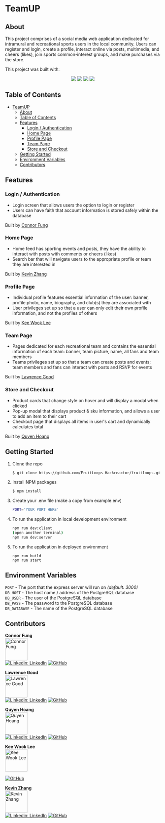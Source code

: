 # TeamUP

## About

This project comprises of a social media web application dedicated for intramural and recreational sports users in the local community. Users can register and login, create a profile, interact online via posts, multimedia, and cheers (likes), join sports common-interest groups, and make purchases via the store.

This project was built with:

<div align="center" width="100%">
  <img src="https://img.shields.io/badge/postgresql-4169E1?style=for-the-badge&logo=postgresql&logoColor=white">
  <img src="https://img.shields.io/badge/express.js-%23404d59.svg?style=for-the-badge&logo=express&logoColor=%2361DAFB" />
  <img src="https://img.shields.io/badge/react-%2320232a.svg?style=for-the-badge&logo=react&logoColor=%2361DAFB" />
  <img src="https://img.shields.io/badge/node.js-6DA55F?style=for-the-badge&logo=node.js&logoColor=white" />
</div>

## Table of Contents

- [TeamUP](#teamup)
  - [About](#about)
  - [Table of Contents](#table-of-contents)
  - [Features](#features)
    - [Login / Authentication](#login--authentication)
    - [Home Page](#home-page)
    - [Profile Page](#profile-page)
    - [Team Page](#team-page)
    - [Store and Checkout](#store-and-checkout)
  - [Getting Started](#getting-started)
  - [Environment Variables](#environment-variables)
  - [Contributors](#contributors)

## Features

### Login / Authentication

<!-- | Login Screen
:-:
<img src="https://user-images.githubusercontent.com/101534035/204376135-5d04dc92-e0d8-4969-9cac-bf3a7c853064.gif" width="400">|

<b>Features</b> -->

- Login screen that allows users the option to login or register
- Users can have faith that account information is stored safely within the database

Built by <a href="https://github.com/cmfung">Connor Fung</a>

### Home Page

<!-- | Home Feed
:-:
<img src="https://user-images.githubusercontent.com/104607182/204184072-b662e755-5ad3-441a-a142-55c80d5132bb.png" width="400">|

<b>Features</b> -->

- Home feed has sporting events and posts, they have the ability to interact with posts with comments or cheers (likes)
- Search bar that will navigate users to the appropriate profile or team they are interested in

Built by <a href="https://github.com/KevZhang11">Kevin Zhang</a>

### Profile Page

<!-- | Individual Profile
:-:
<img src="https://user-images.githubusercontent.com/104607182/204184072-b662e755-5ad3-441a-a142-55c80d5132bb.png" width="400">|

<b>Features</b> -->

- Individual profile features essential information of the user: banner, profile photo, name, biography, and club(s) they are associated with
- User privileges set up so that a user can only edit their own profile information, and not the profiles of others

Built by <a href="https://github.com/keewook2">Kee Wook Lee</a>

### Team Page

<!-- | Team Profile
:-:
<img src="https://user-images.githubusercontent.com/104607182/204184072-b662e755-5ad3-441a-a142-55c80d5132bb.png" width="400">| -->

<!-- <b>Features</b> -->

- Pages dedicated for each recreational team and contains the essential information of each team: banner, team picture, name, all fans and team members
- Teams privileges set up so that a team can create posts and events; team members and fans can interact with posts and RSVP for events

Built by <a href="https://github.com/lgoodcode">Lawrence Good</a>

### Store and Checkout

<!-- |Store Page|Checkout Page|
:---------:|:------------:
<img src="https://user-images.githubusercontent.com/104607182/204375311-46964077-6412-4e08-aeee-f2965707722a.gif" height="250" width="400"> | <img src="https://user-images.githubusercontent.com/104607182/204375405-ac4ae1e9-dff0-4386-a510-85e170068a76.gif" height="250" width="400"> -->

<!-- <b>Features</b> -->

- Product cards that change style on hover and will display a modal when clicked
- Pop-up modal that displays product & sku information, and allows a user to add an item to their cart
- Checkout page that displays all items in user's cart and dynamically calculates total

Built by <a href="https://github.com/quyencodes">Quyen Hoang</a>

## Getting Started

1. Clone the repo
   ```bash
   $ git clone https://github.com/FruitLoops-Hackreactor/fruitloops.git
   ```
2. Install NPM packages
   ```bash
   $ npm install
   ```
3. Create your .env file (make a copy from example.env)
   ```bash
   PORT='YOUR PORT HERE'
   ```
4. To run the application in local development environment
   ```bash
   npm run dev:client
   (open another terminal)
   npm run dev:server
   ```
5. To run the application in deployed environment
   ```
   npm run build
   npm run start
   ```

## Environment Variables

`PORT` - The port that the express server will run on <em>(default: 3000)</em>\
`DB_HOST` - The host name / address of the PostgreSQL database\
`DB_USER` - The user of the PostgreSQL database\
`DB_PASS` - The password to the PostgreSQL database\
`DB_DATABASE` - The name of the PostgreSQL database

## Contributors

**Connor Fung**\
<img src="https://user-images.githubusercontent.com/104607182/203012698-306e2621-6628-4959-9961-a0ff816d6bc3.png" alt="Connor Fung" width="72">\
[![Linkedin: LinkedIn](https://img.shields.io/badge/linkedin-%230077B5.svg?style=for-the-badge&logo=linkedin&logoColor=white)](https://www.linkedin.com/in/connor-fung/)
[![GitHub](https://img.shields.io/badge/github-%23121011.svg?style=for-the-badge&logo=github&logoColor=white)](https://github.com/cmfung/)

**Lawrence Good**\
<img src="https://user-images.githubusercontent.com/104607182/203012926-6fd6bc51-da07-40f2-b146-a760f66958ba.png" alt="Lawrence Good" width="72">\
[![Linkedin: LinkedIn](https://img.shields.io/badge/linkedin-%230077B5.svg?style=for-the-badge&logo=linkedin&logoColor=white)](https://www.linkedin.com/in/lawrence-good-dev/)
[![GitHub](https://img.shields.io/badge/github-%23121011.svg?style=for-the-badge&logo=github&logoColor=white)](https://github.com/lgoodcode)

**Quyen Hoang**\
<img src="https://user-images.githubusercontent.com/104607182/198861294-a3c1a341-0f11-4cdd-bba1-c4a254c40fc6.png" alt="Quyen Hoang" width="72">\
[![Linkedin: LinkedIn](https://img.shields.io/badge/linkedin-%230077B5.svg?style=for-the-badge&logo=linkedin&logoColor=white)](https://www.linkedin.com/in/quyenduhoang/)
[![GitHub](https://img.shields.io/badge/github-%23121011.svg?style=for-the-badge&logo=github&logoColor=white)](https://github.com/quyencodes/)

**Kee Wook Lee**\
<img src="https://user-images.githubusercontent.com/104607182/203012803-25579121-aa4a-4d88-ba55-4665965a417e.png" alt="Kee Wook Lee" width="72">

<!-- [![Linkedin: LinkedIn](https://img.shields.io/badge/linkedin-%230077B5.svg?style=for-the-badge&logo=linkedin&logoColor=white)](https://www.linkedin.com/) -->

[![GitHub](https://img.shields.io/badge/github-%23121011.svg?style=for-the-badge&logo=github&logoColor=white)](https://github.com/keewook2/)

**Kevin Zhang**\
<img src="https://user-images.githubusercontent.com/104607182/203013046-19984606-3c6e-4c17-a1f5-da02dffdf54b.png" alt="Kevin Zhang" width="72">\
[![Linkedin: LinkedIn](https://img.shields.io/badge/linkedin-%230077B5.svg?style=for-the-badge&logo=linkedin&logoColor=white)](https://www.linkedin.com/in/kevinhyzhang/)
[![GitHub](https://img.shields.io/badge/github-%23121011.svg?style=for-the-badge&logo=github&logoColor=white)](https://github.com/KevZhang11/)

